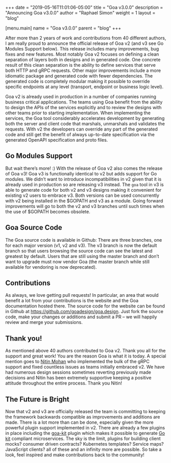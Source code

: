+++
date = "2019-05-16T11:01:06-05:00"
title = "Goa v3.0.0"
description = "Announcing Goa v3.0.0"
author = "Raphael Simon"
weight = 1
layout = "blog"

[menu.main]
name = "Goa v3.0.0"
parent = "blog"
+++

After more than 2 years of work and contributions from 40 different authors, I
am really proud to announce the official release of Goa v2 (and v3 see Go
Modules Support below). This release includes many improvements, bug fixes and
new features. Most notably Goa v2 focuses on defining a clean separation of
layers both in designs and in generated code. One concrete result of this clean
separation is the ability to define services that serve both HTTP and gRPC
requests. Other major improvements include a more idiomatic package and
generated code with fewer dependencies. The generated code is completely modular
making it possible to override specific endpoints at any level (transport,
endpoint or business logic level).

Goa v2 is already used in production in a number of companies running business
critical applications. The teams using Goa benefit from the ability to design
the APIs of the services explicitly and to review the designs with other teams
prior to starting implementation. When implementing the services, the Goa tool
considerably accelerates development by generating both the server and client
code that marshals, unmarshals and validates the requests. With v2 the
developers can override any part of the generated code and still get the benefit
of always up-to-date specification via the generated OpenAPI specification and
proto files.

## Go Modules Support

But wait there’s more! :) With the release of Goa v2 also comes the release of
Goa v3! Goa v3 is functionally identical to v2 but adds support for Go modules.
We didn’t want to introduce incompatibilities in v2 given that it is already
used in production so are releasing v3 instead. The `goa` tool in v3 is able to
generate code for both v2 and v3 designs making it convenient for existing v2
users to embrace v3. Both versions can be used concurrently with v2 being
installed in the $GOPATH and v3 as a module. Going forward improvements will go
to both the v2 and v3 branches until such times when the use of $GOPATH becomes
obsolete.

## Goa Source Code

The Goa source code is available in Github: There are three branches, one for
each major version (v1, v2 and v3). The v3 branch is now the default branch so
that users browsing the source code can see the latest and greatest by default.
Users that are still using the master branch and don’t want to upgrade must now
vendor Goa (the master branch while still available for vendoring is now
deprecated).

## Contributions

As always, we love getting pull requests! In particular, an area that would
benefit a lot from your contributions is the website and the Goa documentation
hosted there. The source code for the website can be found in Github at
https://github.com/goadesign/goa.design. Just fork the source code, make your
changes or additions and submit a PR – we will happily review and merge your
submissions.

## Thank you!

As mentioned above 40 authors contributed to Goa v2. Thank you all for the
support and great work! You are the reason Goa is what it is today. A special
mention goes to [Nitin Mohan](https://github.com/nitinmohan87) who implemented
the bulk of the gRPC support and fixed countless issues as teams initially
embraced v2. We have had numerous design sessions sometimes reverting previously
made decisions and Nitin has been extremely supportive keeping a positive
attitude throughout the entire process. Thank you Nitin!

## The Future is Bright

Now that v2 and v3 are officially released the team is committing to keeping the
framework backwards compatible as improvements and additions are made. There is
a lot more than can be done, especially given the more powerful plugin support
implemented in v2. There are already a few plugins in place including the
[goa-kit](https://github.com/goadesign/plugins/tree/master/goakit) plugin which
makes it possible to generate [Go kit](https://gokit.io) compliant
microservices. The sky is the limit, plugins for building client mocks? consumer
driven contracts? Kubernetes templates? Service maps? JavaScript clients? all of
these and an infinity more are possible. So take a look, feel inspired and make
contributions back to the community!
